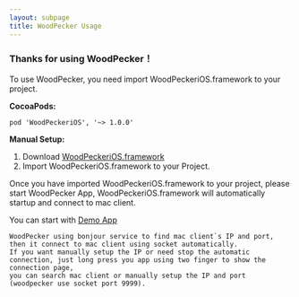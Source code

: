 ```yaml
---
layout: subpage
title: WoodPecker Usage
---
```



<h3 class="index-h3">Thanks for using WoodPecker！</h3>

To use WoodPecker, you need import WoodPeckeriOS.framework to your project.


**CocoaPods:**

```
pod 'WoodPeckeriOS', '~> 1.0.0'
```

**Manual Setup:**

1. Download <a href="/assets/framework/WoodPeckeriOS.framework.zip">WoodPeckeriOS.framework</a>
2. Import WoodPeckeriOS.framework to your Project.


Once you have imported WoodPeckeriOS.framework to your project, please start WoodPecker App, WoodPeckeriOS.framework will automatically startup and connect to mac client. 

You can start with <a href="https://github.com/github-xiaogang/woodpecker-demo">Demo App</a>


```
WoodPecker using bonjour service to find mac client`s IP and port, then it connect to mac client using socket automatically.
If you want manually setup the IP or need stop the automatic connection, just long press you app using two finger to show the connection page,
you can search mac client or manually setup the IP and port (woodpecker use socket port 9999).
```